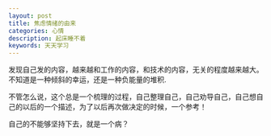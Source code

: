 ```yaml
---
layout: post
title: 焦虑情绪的由来
categories: 心情
description: 起床睡不着
keywords: 天天学习
---
```


发现自己发的内容，越来越和工作的内容，和技术的内容，无关的程度越来越大。不知道是一种倾斜的幸运，还是一种负能量的堆积. 

不管怎么说，这个总是一个梳理的过程，自己整理自己，自己劝导自己，自己想自己的以后的一个描述，为了以后再次做决定的时候，一个参考！

自己的不能够坚持下去，就是一个病？